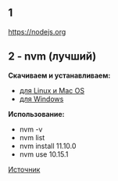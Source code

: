 ## 1
https://nodejs.org

## 2 - nvm (лучший)

**Скачиваем и устанавливаем:**
* [для Linux и Mac OS](https://github.com/creationix/nvm)
* [для Windows](https://github.com/coreybutler/nvm-windows)

**Использование:**
* nvm -v
* nvm list
* nvm install 11.10.0
* nvm use 10.15.1

[Источник](https://loftblog.ru/material/1-ustanavlivaem-node-pravilno/)